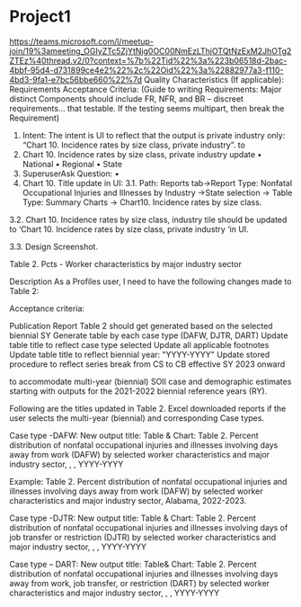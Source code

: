 # Project1
https://teams.microsoft.com/l/meetup-join/19%3ameeting_OGIyZTc5ZjYtNjg0OC00NmEzLThjOTQtNzExM2JhOTg2ZTEz%40thread.v2/0?context=%7b%22Tid%22%3a%223b06518d-2bac-4bbf-95d4-d731899ce4e2%22%2c%22Oid%22%3a%22882977a3-f110-4bd3-9fa1-e7bc56bbe660%22%7d
Quality Characteristics (If applicable):
Requirements Acceptance Criteria:
(Guide to writing Requirements: Major distinct Components should include FR, NFR, and BR – discreet requirements… that testable. If the testing seems multipart, then break the Requirement)
1.	Intent: The intent is UI to reflect that the output is private industry only: “Chart 10. Incidence rates by size class, private industry”. to 
1.	Chart 10. Incidence rates by size class, private industry update 
•	 National
•	Regional
•	State
2.	SuperuserAsk Question:
•	
3.	Chart 10. Title update in UI: 
3.1.	Path: Reports tab->Report Type: Nonfatal Occupational Injuries and Illnesses by Industry ->State selection -> Table Type: Summary Charts -> Chart10. Incidence rates by size class.
	
3.2.	Chart 10. Incidence rates by size class, industry tile should be updated to ‘Chart 10. Incidence rates by size class, private industry ‘in UI.
	
3.3.	Design Screenshot.

Table 2. Pcts - Worker characteristics by major industry sector


Description
As a Profiles user, I need to have the following changes made to Table 2:



Acceptance criteria: 

Publication Report Table 2 should get generated based on the selected biennial SY
Generate table by each case type (DAFW, DJTR, DART)
Update table title to reflect case type selected
Update all applicable footnotes
Update table title to reflect biennial year: "YYYY-YYYY"
Update stored procedure to reflect series break from CS to CB effective SY 2023 onward


to accommodate multi-year (biennial) SOII case and demographic estimates starting with outputs for the 2021-2022 biennial reference years (RY).







Following are the titles updated in Table 2. Excel downloaded reports if the user selects the multi-year (biennial) and corresponding Case types.

Case type -DAFW: New output title: Table & Chart:
Table 2. Percent distribution of nonfatal occupational injuries and illnesses involving days away from work (DAFW) by selected worker characteristics and major industry sector, <ownership>, <state>, YYYY-YYYY

Example: Table 2.  Percent distribution of nonfatal occupational injuries and illnesses involving days away from work (DAFW) by selected worker characteristics and major industry sector, Alabama, 2022-2023.


Case type -DJTR: New output title: Table & Chart:
Table 2. Percent distribution of nonfatal occupational injuries and illnesses involving days of job transfer or restriction (DJTR) by selected worker characteristics and major industry sector, <ownership>, <state>, YYYY-YYYY


Case type – DART: New output title: Table& Chart:
Table 2.  Percent distribution of nonfatal occupational injuries and illnesses involving days away from work, job transfer, or restriction (DART) by selected worker characteristics and major industry sector, <ownership>, <state>, YYYY-YYYY

